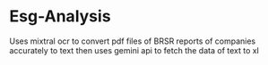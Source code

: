 # Esg-Analysis
Uses mixtral ocr to convert pdf files of  BRSR reports of companies accurately to text  then uses gemini api to fetch the data of text to xl 
